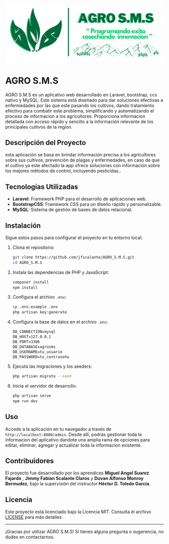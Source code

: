 <p align="center">
  <img src="./public/images/readme.png" alt="Logo">
</p>

# AGRO S.M.S


 AGRO S.M.S es un aplicativo web desarrollado en Laravel, bootstrap, ccs nativo y MySQL. Este sistema está diseñado para dar soluciones efectivas a enfermedades por las que este pasando los cultivos, dando tratamiento efectivo para combatir este problema, simplificando y automatizando el proceso de informacion a los agricultores. Proporciona informacion detallada con acceso rápido y sencillo a la información relevante de los principales cultivos de la region.

## Descripción del Proyecto

esta aplicación se basa en brindar información precisa a los agricultores sobre sus cultivos, prevención de plagas y enfermedades, en caso de que el cultivo ya este afectado la app ofrece soluciones con información sobre los mejores métodos de control, incluyendo pesticidas..

## Tecnologías Utilizadas

- **Laravel**: Framework PHP para el desarrollo de aplicaciones web.
- **BootstrapCSS**: Framework CSS para un diseño rápido y personalizable.
- **MySQL**: Sistema de gestión de bases de datos relacional.

## Instalación

Sigue estos pasos para configurar el proyecto en tu entorno local:

1. Clona el repositorio:
   ```bash
   git clone https://github.com/jfscalante/AGRO_S.M.S.git
   cd AGRO_S.M.S
   ```

2. Instala las dependencias de PHP y JavaScript:
   ```bash
   composer install
   npm install
   ```

3. Configura el archivo `.env`:
   ```bash
   cp .env.example .env
   php artisan key:generate
   ```

4. Configura la base de datos en el archivo `.env`:
   ```env
   DB_CONNECTION=mysql
   DB_HOST=127.0.0.1
   DB_PORT=3306
   DB_DATABASE=agrosms
   DB_USERNAME=tu_usuario
   DB_PASSWORD=tu_contraseña
   ```

5. Ejecuta las migraciones y los seeders:
   ```bash
   php artisan migrate --seed
   ```

6. Inicia el servidor de desarrollo:
   ```bash
   php artisan serve
   npm run dev
   ```

## Uso

Accede a la aplicación en tu navegador a través de `http://localhost:8000/admin`. Desde allí, podrás gestionar toda la informacion del aplicativo dandote una amplia rama de opciones para editar, eliminar, agregar y actualizar toda la informacion existente.

## Contribuidores

El proyecto fue desarrollado por los aprendices **Miguel Angel Suarez Fajardo** , **Jimmy Fabian Scalante Claros** y **Duvan Alfonso Monroy Bermudez**, bajo la supervisión del instructor **Héctor D. Toledo García**.

## Licencia

Este proyecto está licenciado bajo la Licencia MIT. Consulta el archivo [LICENSE](LICENSE) para más detalles.

---

¡Gracias por utilizar AGRO S.M.S! Si tienes alguna pregunta o sugerencia, no dudes en contactarnos.
